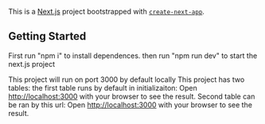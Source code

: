 This is a [Next.js](https://nextjs.org/) project bootstrapped with [`create-next-app`](https://github.com/vercel/next.js/tree/canary/packages/create-next-app).

## Getting Started

First run "npm i" to install dependences.
then run "npm run dev" to start the next.js project


This project will run on port 3000 by default locally
This project has two tables:
the first table runs by default in initializaiton:
Open [http://localhost:3000](http://localhost:3000) with your browser to see the result.
Second table can be ran by this url:
Open [http://localhost:3000](http://localhost:3000/tanstack-beer-table) with your browser to see the result.
